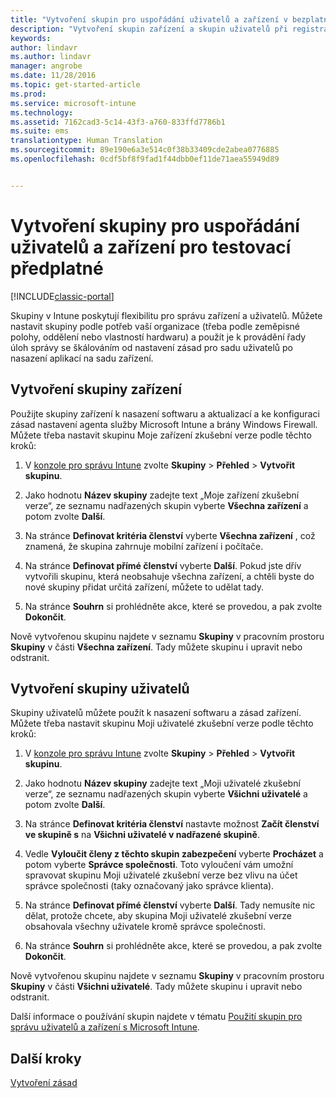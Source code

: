 ```yaml
---
title: "Vytvoření skupin pro uspořádání uživatelů a zařízení v bezplatné zkušební verzi| Dokumentace Microsoftu"
description: "Vytvoření skupin zařízení a skupin uživatelů při registraci bezplatné 30denní zkušební verze Microsoft Intune"
keywords: 
author: lindavr
ms.author: lindavr
manager: angrobe
ms.date: 11/28/2016
ms.topic: get-started-article
ms.prod: 
ms.service: microsoft-intune
ms.technology: 
ms.assetid: 7162cad3-5c14-43f3-a760-833ffd7786b1
ms.suite: ems
translationtype: Human Translation
ms.sourcegitcommit: 89e190e6a3e514c0f38b33409cde2abea0776885
ms.openlocfilehash: 0cdf5bf8f9fad1f44dbb0ef11de71aea55949d89


---
```


# <a name="create-groups-to-organize-evaluation-subscription-users-and-devices"></a>Vytvoření skupiny pro uspořádání uživatelů a zařízení pro testovací předplatné

[!INCLUDE[classic-portal](../includes/classic-portal.md)]

Skupiny v Intune poskytují flexibilitu pro správu zařízení a uživatelů. Můžete nastavit skupiny podle potřeb vaší organizace (třeba podle zeměpisné polohy, oddělení nebo vlastností hardwaru) a použít je k provádění řady úloh správy se škálováním od nastavení zásad pro sadu uživatelů po nasazení aplikací na sadu zařízení.

## <a name="create-a-device-group"></a>Vytvoření skupiny zařízení
Použijte skupiny zařízení k nasazení softwaru a aktualizací a ke konfiguraci zásad nastavení agenta služby Microsoft Intune a brány Windows Firewall. Můžete třeba nastavit skupinu Moje zařízení zkušební verze podle těchto kroků:

1.  V [konzole pro správu Intune](https://manage.microsoft.com/) zvolte **Skupiny** &gt; **Přehled** &gt; **Vytvořit skupinu**.

2.  Jako hodnotu **Název skupiny** zadejte text „Moje zařízení zkušební verze“, ze seznamu nadřazených skupin vyberte **Všechna zařízení** a potom zvolte **Další**.

3.  Na stránce **Definovat kritéria členství** vyberte **Všechna zařízení** , což znamená, že skupina zahrnuje mobilní zařízení i počítače.

4.  Na stránce **Definovat přímé členství** vyberte **Další**. Pokud jste dřív vytvořili skupinu, která neobsahuje všechna zařízení, a chtěli byste do nové skupiny přidat určitá zařízení, můžete to udělat tady.

5.  Na stránce **Souhrn** si prohlédněte akce, které se provedou, a pak zvolte **Dokončit**.

Nově vytvořenou skupinu najdete v seznamu **Skupiny** v pracovním prostoru **Skupiny** v části **Všechna zařízení**. Tady můžete skupinu i upravit nebo odstranit.

## <a name="create-a-user-group"></a>Vytvoření skupiny uživatelů
Skupiny uživatelů můžete použít k nasazení softwaru a zásad zařízení. Můžete třeba nastavit skupinu Moji uživatelé zkušební verze podle těchto kroků:

1.  V [konzole pro správu Intune](https://manage.microsoft.com/) zvolte **Skupiny** &gt; **Přehled** &gt; **Vytvořit skupinu**.

2.  Jako hodnotu **Název skupiny** zadejte text „Moji uživatelé zkušební verze“, ze seznamu nadřazených skupin vyberte **Všichni uživatelé** a potom zvolte **Další**.

3.  Na stránce **Definovat kritéria členství** nastavte možnost **Začít členství ve skupině s** na **Všichni uživatelé v nadřazené skupině**.

4.  Vedle **Vyloučit členy z těchto skupin zabezpečení** vyberte **Procházet** a potom vyberte **Správce společnosti**. Toto vyloučení vám umožní spravovat skupinu Moji uživatelé zkušební verze bez vlivu na účet správce společnosti (taky označovaný jako správce klienta).

5.  Na stránce **Definovat přímé členství** vyberte **Další**. Tady nemusíte nic dělat, protože chcete, aby skupina Moji uživatelé zkušební verze obsahovala všechny uživatele kromě správce společnosti.

6.  Na stránce **Souhrn** si prohlédněte akce, které se provedou, a pak zvolte **Dokončit**.

Nově vytvořenou skupinu najdete v seznamu **Skupiny** v pracovním prostoru **Skupiny** v části **Všichni uživatelé**. Tady můžete skupinu i upravit nebo odstranit.

Další informace o používání skupin najdete v tématu [Použití skupin pro správu uživatelů a zařízení s Microsoft Intune](/Intune/Deploy-Use/use-groups-to-manage-users-and-devices-with-microsoft-intune).

## <a name="next-steps"></a>Další kroky
[Vytvoření zásad](get-started-with-a-30-day-trial-of-microsoft-intune-step-4.md)  



<!--HONumber=Jan17_HO1-->


